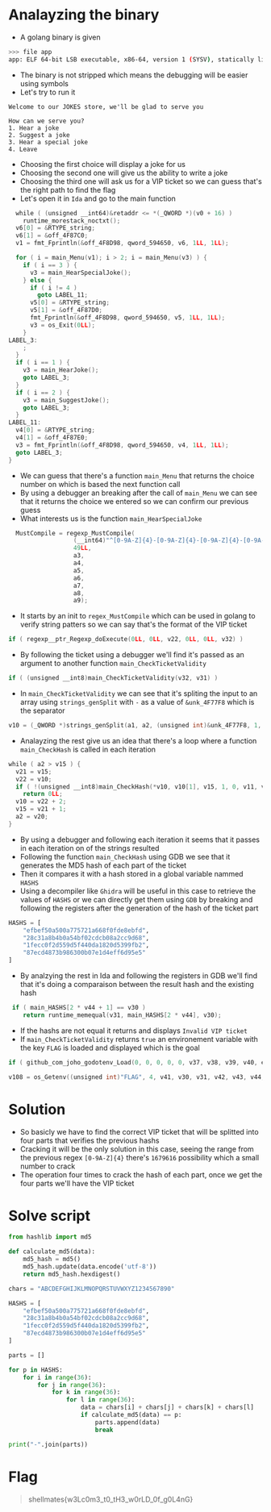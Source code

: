 # Analayzing the binary
- A golang binary is given
```bash
>>> file app
app: ELF 64-bit LSB executable, x86-64, version 1 (SYSV), statically linked, Go BuildID=TknC1-1nBMzMTBUXDr_1/QuJ09WuiC_9MVmkYh2yo/FPqOCh5lUlXPycbD348F/dnbrs02rskrlanoHo8QX, not stripped
```
- The binary is not stripped which means the debugging will be easier using symbols
- Let's try to run it
```
Welcome to our JOKES store, we'll be glad to serve you

How can we serve you?
1. Hear a joke
2. Suggest a joke
3. Hear a special joke
4. Leave
```
- Choosing the first choice will display a joke for us
- Choosing the second one will give us the ability to write a joke
- Choosing the third one will ask us for a VIP ticket so we can guess that's the right path to find the flag
- Let's open it in `Ida` and go to the main function
```go
  while ( (unsigned __int64)&retaddr <= *(_QWORD *)(v0 + 16) )
    runtime_morestack_noctxt();
  v6[0] = &RTYPE_string;
  v6[1] = &off_4F87C0;
  v1 = fmt_Fprintln(&off_4F8D98, qword_594650, v6, 1LL, 1LL);

  for ( i = main_Menu(v1); i > 2; i = main_Menu(v3) ) {
    if ( i == 3 ) {
      v3 = main_HearSpecialJoke();
    } else {
      if ( i != 4 )
        goto LABEL_11;
      v5[0] = &RTYPE_string;
      v5[1] = &off_4F87D0;
      fmt_Fprintln(&off_4F8D98, qword_594650, v5, 1LL, 1LL);
      v3 = os_Exit(0LL);
    }
LABEL_3:
    ;
  }
  if ( i == 1 ) {
    v3 = main_HearJoke();
    goto LABEL_3;
  }
  if ( i == 2 ) {
    v3 = main_SuggestJoke();
    goto LABEL_3;
  }
LABEL_11:
  v4[0] = &RTYPE_string;
  v4[1] = &off_4F87E0;
  v3 = fmt_Fprintln(&off_4F8D98, qword_594650, v4, 1LL, 1LL);
  goto LABEL_3;
}
```
- We can guess that there's a function `main_Menu` that returns the choice number on which is based the next function call
- By using a debugger an breaking after the call of `main_Menu` we can see that it returns the choice we entered so we can confirm our previous guess
- What interests us is the function `main_HearSpecialJoke`
```go
  MustCompile = regexp_MustCompile(
                  (__int64)"^[0-9A-Z]{4}-[0-9A-Z]{4}-[0-9A-Z]{4}-[0-9A-Z]{4}$",
                  49LL,
                  a3,
                  a4,
                  a5,
                  a6,
                  a7,
                  a8,
                  a9);
```
- It starts by an init to `regex_MustCompile` which can be used in golang to verify string patters so we can say that's the format of the VIP ticket
```go
if ( regexp__ptr_Regexp_doExecute(0LL, 0LL, v22, 0LL, 0LL, v32) )
```
- By following the ticket using a debugger we'll find it's passed as an argument to another function `main_CheckTicketValidity`
```go
if ( (unsigned __int8)main_CheckTicketValidity(v32, v31) )
```
- In `main_CheckTicketValidity` we can see that it's spliting the input to an array using `strings_genSplit` with `-` as a value of `&unk_4F77F8` which is the separator
```go
v10 = (_QWORD *)strings_genSplit(a1, a2, (unsigned int)&unk_4F77F8, 1, 0, -1, a7, a8, a9);
```
- Analayzing the rest give us an idea that there's a loop where a function `main_CheckHash` is called in each iteration
```go
while ( a2 > v15 ) {
  v21 = v15;
  v22 = v10;
  if ( !(unsigned __int8)main_CheckHash(*v10, v10[1], v15, 1, 0, v11, v12, v13, v14, v17, v18, v19) )
    return 0LL;
  v10 = v22 + 2;
  v15 = v21 + 1;
  a2 = v20;
}
```
- By using a debugger and following each iteration it seems that it passes in each iteration on of the strings resulted 
- Following the function `main_CheckHash` using GDB we see that it generates the MD5 hash of each part of the ticket
- Then it compares it with a hash stored in a global variable nammed `HASHS`
- Using a decompiler like `Ghidra` will be useful in this case to retrieve the values of `HASHS` or we can directly get them using `GDB` by breaking and following the registers after the generation of the hash of the ticket part
```py
HASHS = [
    "efbef50a500a775721a668f0fde8ebfd",
    "28c31a8b4b0a54bf02cdcb08a2cc9d68",
    "1fecc0f2d559d5f440da1820d5399fb2",
    "87ecd4873b986300b07e1d4eff6d95e5"
]
```
- By analzying the rest in Ida and following the registers in GDB we'll find that it's doing a comparaison between the result hash and the existing hash
```go
 if ( main_HASHS[2 * v44 + 1] == v30 )
    return runtime_memequal(v31, main_HASHS[2 * v44], v30);
```
- If the hashs are not equal it returns and displays `Invalid VIP ticket`
- If `main_CheckTicketValidity` returns `true` an environement variable with the key `FLAG` is loaded and displayed which is the goal
```go
if ( github_com_joho_godotenv_Load(0, 0, 0, 0, 0, v37, v38, v39, v40, error_codea, error_code_8a, v103) )
```
```go
v108 = os_Getenv((unsigned int)"FLAG", 4, v41, v30, v31, v42, v43, v44, v45, error_codeb, error_code_8b);

```

# Solution
- So basicly we have to find the correct VIP ticket that will be splitted into four parts that verifies the previous hashs
- Cracking it will be the only solution in this case, seeing the range from the previous regex `[0-9A-Z]{4}` there's `1679616` possibility which a small number to crack
- The operation four times to crack the hash of each part, once we get the four parts we'll have the VIP ticket

# Solve script
```py
from hashlib import md5

def calculate_md5(data):
    md5_hash = md5()
    md5_hash.update(data.encode('utf-8'))
    return md5_hash.hexdigest()

chars = "ABCDEFGHIJKLMNOPQRSTUVWXYZ1234567890"

HASHS = [
    "efbef50a500a775721a668f0fde8ebfd",
    "28c31a8b4b0a54bf02cdcb08a2cc9d68",
    "1fecc0f2d559d5f440da1820d5399fb2",
    "87ecd4873b986300b07e1d4eff6d95e5"
]

parts = []

for p in HASHS:
    for i in range(36):
        for j in range(36):
            for k in range(36):
                for l in range(36):
                    data = chars[i] + chars[j] + chars[k] + chars[l]
                    if calculate_md5(data) == p:
                        parts.append(data)
                        break

print("-".join(parts))
```

# Flag
> shellmates{w3Lc0m3_t0_tH3_w0rLD_0f_g0L4nG}
